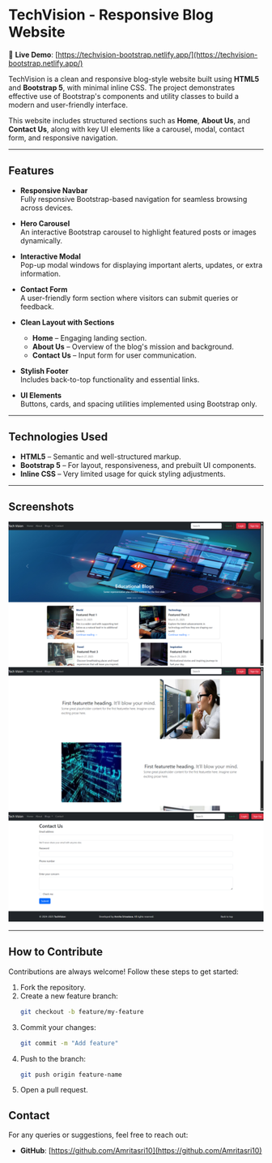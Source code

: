 # TechVision - Responsive Blog Website

🔗 **Live Demo**: [https://techvision-bootstrap.netlify.app/](https://techvision-bootstrap.netlify.app/)

TechVision is a clean and responsive blog-style website built using **HTML5** and **Bootstrap 5**, with minimal inline CSS. The project demonstrates effective use of Bootstrap's components and utility classes to build a modern and user-friendly interface.

This website includes structured sections such as **Home**, **About Us**, and **Contact Us**, along with key UI elements like a carousel, modal, contact form, and responsive navigation.

---

##  Features

- **Responsive Navbar**  
  Fully responsive Bootstrap-based navigation for seamless browsing across devices.

- **Hero Carousel**  
  An interactive Bootstrap carousel to highlight featured posts or images dynamically.

- **Interactive Modal**  
  Pop-up modal windows for displaying important alerts, updates, or extra information.

- **Contact Form**  
  A user-friendly form section where visitors can submit queries or feedback.

- **Clean Layout with Sections**  
  - **Home** – Engaging landing section.
  - **About Us** – Overview of the blog's mission and background.
  - **Contact Us** – Input form for user communication.

- **Stylish Footer**  
  Includes back-to-top functionality and essential links.

- **UI Elements**  
  Buttons, cards, and spacing utilities implemented using Bootstrap only.

---

##  Technologies Used

- **HTML5** – Semantic and well-structured markup.  
- **Bootstrap 5** – For layout, responsiveness, and prebuilt UI components.  
- **Inline CSS** – Very limited usage for quick styling adjustments.

---

##  Screenshots


![Homepage Screenshot](images/main.png)
![About Section Screenshot](images/about.png)
![Contact Form Screenshot](images/contact.png)

---

## How to Contribute

Contributions are always welcome! Follow these steps to get started:

1. Fork the repository.
2. Create a new feature branch:
   ```bash
   git checkout -b feature/my-feature
3. Commit your changes:
   ```bash
   git commit -m "Add feature"
   ```
4. Push to the branch:
   ```bash
   git push origin feature-name
   ```
5. Open a pull request.

## Contact
For any queries or suggestions, feel free to reach out:
- **GitHub**: [https://github.com/Amritasri10](https://github.com/Amritasri10)
